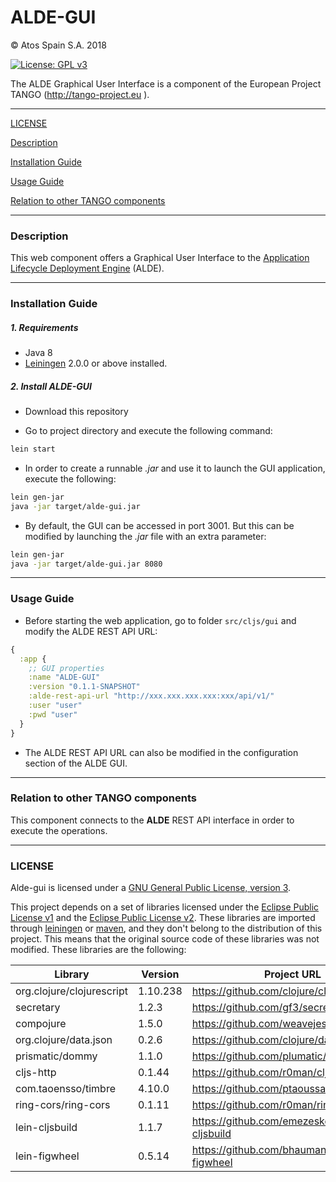 # ALDE-GUI

&copy; Atos Spain S.A. 2018

[![License: GPL v3](https://img.shields.io/badge/License-GPL%20v3-blue.svg)](https://www.gnu.org/licenses/gpl-3.0.txt)

The ALDE Graphical User Interface is a component of the European Project TANGO (http://tango-project.eu ).

-----------------------

[LICENSE](#license)

[Description](#description)

[Installation Guide](#installation-guide)

[Usage Guide](#usage-guide)

[Relation to other TANGO components](#relation-to-other-tango-components)

-----------------------

### Description

This web component offers a Graphical User Interface to the [Application Lifecycle Deployment Engine](https://github.com/TANGO-Project/alde) (ALDE).


-----------------------

### Installation Guide
##### 1. Requirements

- Java 8
- [Leiningen](https://leiningen.org/) 2.0.0 or above installed.

##### 2. Install ALDE-GUI

- Download this repository

- Go to project directory and execute the following command:

```bash
lein start
```

- In order to create a runnable _.jar_ and use it to launch the GUI application, execute the following:

```bash
lein gen-jar
java -jar target/alde-gui.jar
```

- By default, the GUI can be accessed in port 3001. But this can be modified by launching the _.jar_ file with an extra parameter:

```bash
lein gen-jar
java -jar target/alde-gui.jar 8080
```

-----------------------

### Usage Guide

- Before starting the web application, go to folder `src/cljs/gui` and modify the ALDE REST API URL:

```clojure
{
  :app {
    ;; GUI properties
    :name "ALDE-GUI"
    :version "0.1.1-SNAPSHOT"
    :alde-rest-api-url "http://xxx.xxx.xxx.xxx:xxx/api/v1/"
    :user "user"
    :pwd "user"
  }
}
```

- The ALDE REST API URL can also be modified in the configuration section of the ALDE GUI.

-----------------------

### Relation to other TANGO components

This component connects to the **ALDE** REST API interface in order to execute the operations.

-----------------------

### LICENSE

Alde-gui is licensed under a [GNU General Public License, version 3](LICENSE.TXT).

This project depends on a set of libraries licensed under the [Eclipse Public License v1](https://www.eclipse.org/legal/epl-v10.html) and the [Eclipse Public License v2](https://www.eclipse.org/legal/epl-v20.html). These libraries are imported through [leiningen](https://leiningen.org/) or [maven](https://maven.apache.org/), and they don't belong to the distribution of this project. This means that the original source code of these libraries was not modified. These libraries are the following:


| Library                    | Version               | Project URL                            |
|----------------------------|-----------------------|----------------------------------------|
| org.clojure/clojurescript  | 1.10.238              | https://github.com/clojure/clojurescript |
| secretary                  | 1.2.3                 | https://github.com/gf3/secretary |
| compojure                  | 1.5.0                 | https://github.com/weavejester/compojure |
| org.clojure/data.json      | 0.2.6                 | https://github.com/clojure/data.json |
| prismatic/dommy            | 1.1.0                 | https://github.com/plumatic/dommy |
| cljs-http                  | 0.1.44                | https://github.com/r0man/cljs-http |
| com.taoensso/timbre        | 4.10.0                | https://github.com/ptaoussanis/timbre |
| ring-cors/ring-cors        | 0.1.11                | https://github.com/r0man/ring-cors |
| lein-cljsbuild             | 1.1.7                 | https://github.com/emezeske/lein-cljsbuild |
| lein-figwheel              | 0.5.14                | https://github.com/bhauman/lein-figwheel |
